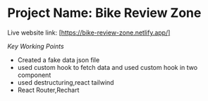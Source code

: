 # Project Name: Bike Review Zone 
Live website link: [https://bike-review-zone.netlify.app/]

_Key Working Points_
- Created a fake data json file
- used custom hook to fetch data and used custom hook in two component
- used destructuring,react tailwind
- React Router,Rechart